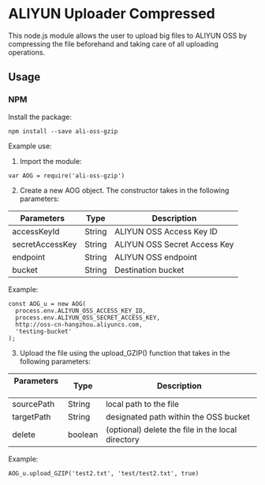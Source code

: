 # ALIYUN Uploader Compressed

This node.js module allows the user to upload big files to ALIYUN OSS by compressing the file beforehand and taking care of all uploading operations. 

## Usage

### NPM

Install the package:
```
npm install --save ali-oss-gzip
```


Example use:
1. Import the module:
```
var AOG = require('ali-oss-gzip')
```
2. Create a new AOG object. The constructor takes in the following parameters:

| Parameters    | Type          | Description   |
| ------------- | ------------- | ------------- |
| accessKeyId | String | ALIYUN OSS Access Key ID  |
| secretAccessKey  | String  | ALIYUN OSS Secret Access Key  |
| endpoint | String | ALIYUN OSS endpoint |
| bucket | String | Destination bucket |

Example:
```
const AOG_u = new AOG(
  process.env.ALIYUN_OSS_ACCESS_KEY_ID,
  process.env.ALIYUN_OSS_SECRET_ACCESS_KEY,
  http://oss-cn-hangzhou.aliyuncs.com,
  'testing-bucket'
);
```
3. Upload the file using the upload_GZIP() function that takes in the following parameters: 

| Parameters    | Type          | Description   |
| ------------- | ------------- | ------------- |
| sourcePath | String | local path to the file  |
| targetPath  | String  | designated path within the OSS bucket  |
| delete | boolean | (optional) delete the file in the local directory |

Example:
```
AOG_u.upload_GZIP('test2.txt', 'test/test2.txt', true)

```
